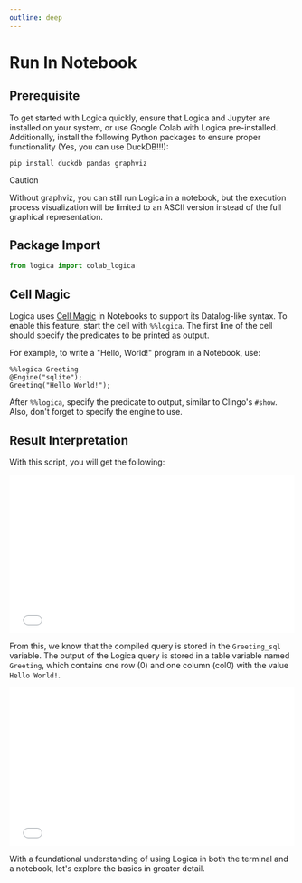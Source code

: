 ```yaml
---
outline: deep
---
```


# Run In Notebook

## Prerequisite
To get started with Logica quickly, ensure that Logica and Jupyter are installed on your system, or use Google Colab with Logica pre-installed.
Additionally, install the following Python packages to ensure proper functionality (Yes, you can use DuckDB!!!):
```
pip install duckdb pandas graphviz
```

>[!caution]
> Without graphviz, you can still run Logica in a notebook, but the execution process visualization will be limited to an ASCII version instead of the full graphical representation.

## Package Import

```python
from logica import colab_logica
```

## Cell Magic
Logica uses [Cell Magic](https://ipython.readthedocs.io/en/stable/interactive/magics.html#cell-magics) in Notebooks to support its Datalog-like syntax. To enable this feature, start the cell with `%%logica`. The first line of the cell should specify the predicates to be printed as output.

For example, to write a "Hello, World!" program in a Notebook, use:

```
%%logica Greeting
@Engine("sqlite");
Greeting("Hello World!");
```
After `%%logica`, specify the predicate to output, similar to Clingo's `#show`. Also, don't forget to specify the engine to use.

## Result Interpretation
With this script, you will get the following:
<iframe src="/quickstart_result_interpret.html" width="100%" height="280px" frameborder="0.3"></iframe>

From this, we know that the compiled query is stored in the `Greeting_sql` variable. The output of the Logica query is stored in a table variable named `Greeting`, which contains one row (0) and one column (col0) with the value `Hello World!`.

<iframe src="/quickstart_variable_access.html" width="100%" height="280px" frameborder="0.3"></iframe>

With a foundational understanding of using Logica in both the terminal and a notebook, let's explore the basics in greater detail.